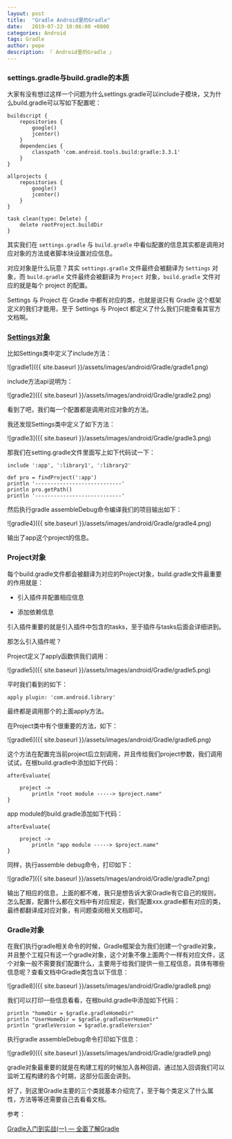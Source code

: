 ```yaml
---
layout: post
title:  "Gradle Android里的Gradle"
date:   2019-07-22 10:06:00 +0800
categories: Android
tags: Gradle
author: pepe
description: 『 Android里的Gradle 』
---
```


### **settings.gradle与build.gradle的本质**

大家有没有想过这样一个问题为什么settings.gradle可以include子模块，又为什么build.gradle可以写如下配置呢：
```
buildscript {
    repositories {
        google()
        jcenter()
    }
    dependencies {
        classpath 'com.android.tools.build:gradle:3.3.1'
    }
}

allprojects {
    repositories {
        google()
        jcenter()
    }
}

task clean(type: Delete) {
    delete rootProject.buildDir
}
```
其实我们在 `settings.gradle` 与 `build.gradle` 中看似配置的信息其实都是调用对应对象的方法或者脚本块设置对应信息。

对应对象是什么玩意？其实 `settings.gradle` 文件最终会被翻译为 `Settings` 对象，而 `build.gradle` 文件最终会被翻译为 `Project` 对象，`build.gradle` 文件对应的就是每个 project 的配置。

Settings 与 Project 在 Gradle 中都有对应的类，也就是说只有 Gradle 这个框架定义的我们才能用，至于 Settings 与 Project 都定义了什么我们只能查看其官方文档啊。

### **[Settings对象](https://docs.gradle.org/current/javadoc/org/gradle/api/initialization/Settings.html#include-java.lang.String...-)**

比如Settings类中定义了include方法： 

![gradle1]({{ site.baseurl }}/assets/images/android/Gradle/gradle1.png)

include方法api说明为：

![gradle2]({{ site.baseurl }}/assets/images/android/Gradle/gradle2.png)

看到了吧，我们每一个配置都是调用对应对象的方法。

我还发现Settings类中定义了如下方法：

![gradle3]({{ site.baseurl }}/assets/images/android/Gradle/gradle3.png)

那我们在setting.gradle文件里面写上如下代码试一下：

```
include ':app', ':library1', ':library2'

def pro = findProject(':app')
println '----------------------------'
println pro.getPath()
println '----------------------------'
```
然后执行gradle assembleDebug命令编译我们的项目输出如下：

![gradle4]({{ site.baseurl }}/assets/images/android/Gradle/gradle4.png)

输出了app这个project的信息。

### **Project对象**

每个build.gradle文件都会被翻译为对应的Project对象，build.gradle文件最重要的作用就是：

* 引入插件并配置相应信息

* 添加依赖信息

引入插件重要的就是引入插件中包含的tasks，至于插件与tasks后面会详细讲到。

那怎么引入插件呢？

Project定义了apply函数供我们调用：

![gradle5]({{ site.baseurl }}/assets/images/android/Gradle/gradle5.png)

平时我们看到的如下：

```
apply plugin: 'com.android.library'
```

最终都是调用那个的上面apply方法。

在Project类中有个很重要的方法，如下：

![gradle6]({{ site.baseurl }}/assets/images/android/Gradle/gradle6.png)

这个方法在配置完当前project后立刻调用，并且传给我们project参数，我们调用试试，在根build.gradle中添加如下代码：

```
afterEvaluate{

    project ->
        println "root module -----> $project.name"
}
```
app module的build.gradle添加如下代码：
```
afterEvaluate{

    project ->
        println "app module -----> $project.name"
}
```
同样，执行assemble debug命令，打印如下：

![gradle7]({{ site.baseurl }}/assets/images/android/Gradle/gradle7.png)

输出了相应的信息，上面的都不难，我只是想告诉大家Gradle有它自己的规则，怎么配置，配置什么都在文档中有对应规定，我们配置xxx.gradle都有对应的类，最终都翻译成对应对象，有问题查阅相关文档即可。

### **Gradle对象**

在我们执行gradle相关命令的时候，Gradle框架会为我们创建一个gradle对象，并且整个工程只有这一个gradle对象，这个对象不像上面两个一样有对应文件，这个对象一般不需要我们配置什么，主要用于给我们提供一些工程信息，具体有哪些信息呢？查看文档中Gradle类包含以下信息：

![gradle8]({{ site.baseurl }}/assets/images/android/Gradle/gradle8.png)

我们可以打印一些信息看看，在根build.gradle中添加如下代码：

```
println "homeDir = $gradle.gradleHomeDir"
println "UserHomeDir = $gradle.gradleUserHomeDir"
println "gradleVersion = $gradle.gradleVersion"
```

执行gradle assembleDebug命令打印如下信息：

![gradle9]({{ site.baseurl }}/assets/images/android/Gradle/gradle9.png)

gradle对象最重要的就是在构建工程的时候加入各种回调，通过加入回调我们可以监听工程构建的各个时期，这部分后面会讲到。

好了，到这里Gradle主要的三个类就基本介绍完了，至于每个类定义了什么属性，方法等等还需要自己去看看文档。


参考：

[Gradle入门到实战(一) — 全面了解Gradle](https://mp.weixin.qq.com/s?__biz=Mzg2NzAwMjY4MQ==&mid=2247483789&idx=1&sn=4b3bb2ab721c8ed7e05f1e8b2e0fbf70&chksm=ce4371dbf934f8cd7c484e8c5356d299bbd5d7790ee11bb0da9725068fa8e4b895f87379949f&token=655420148&lang=zh_CN#rd)










